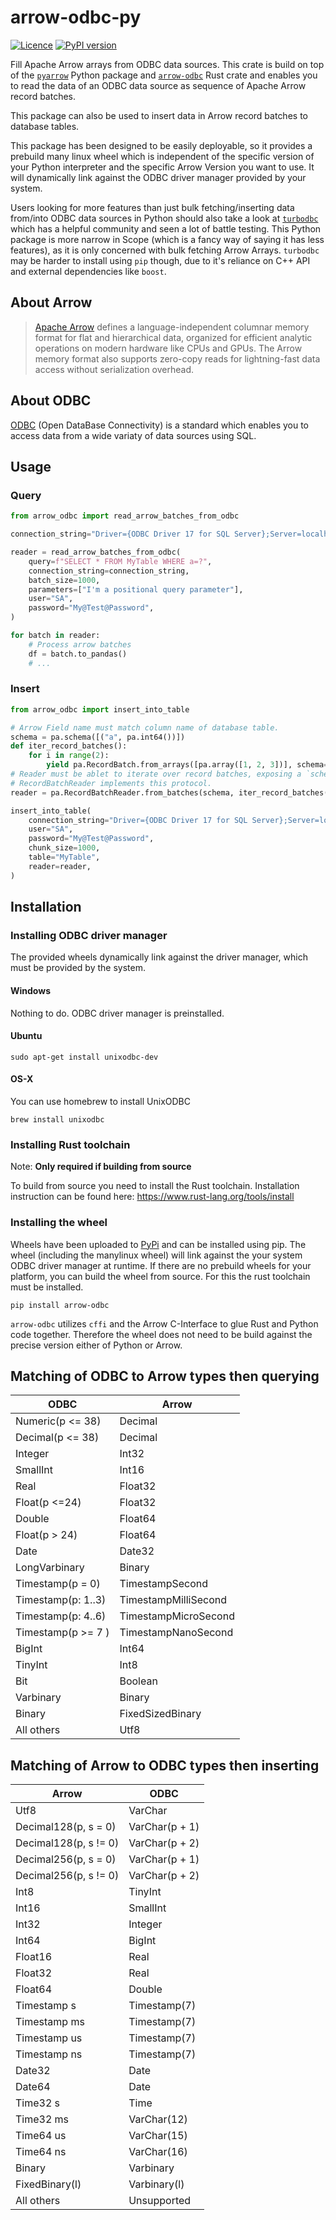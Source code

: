 # arrow-odbc-py

[![Licence](https://img.shields.io/crates/l/arrow-odbc)](https://github.com/pacman82/arrow-odbc-py/blob/master/License)
[![PyPI version](https://badge.fury.io/py/arrow-odbc.svg)](https://pypi.org/project/arrow-odbc/)

Fill Apache Arrow arrays from ODBC data sources. This crate is build on top of the [`pyarrow`](https://pypi.org/project/arrow/) Python package and [`arrow-odbc`](https://crates.io/crates/arrow-odbc) Rust crate and enables you to read the data of an ODBC data source as sequence of Apache Arrow record batches.

This package can also be used to insert data in Arrow record batches to database tables.

This package has been designed to be easily deployable, so it provides a prebuild many linux wheel which is independent of the specific version of your Python interpreter and the specific Arrow Version you want to use. It will dynamically link against the ODBC driver manager provided by your system.

Users looking for more features than just bulk fetching/inserting data from/into ODBC data sources in Python should also take a look at [`turbodbc`](https://github.com/blue-yonder/turbodbc) which has a helpful community and seen a lot of battle testing. This Python package is more narrow in Scope (which is a fancy way of saying it has less features), as it is only concerned with bulk fetching Arrow Arrays. `turbodbc` may be harder to install using `pip` though, due to it's reliance on C++ API and external dependencies like `boost`.

## About Arrow

> [Apache Arrow](https://arrow.apache.org/) defines a language-independent columnar memory format for flat and hierarchical data, organized for efficient analytic operations on modern hardware like CPUs and GPUs. The Arrow memory format also supports zero-copy reads for lightning-fast data access without serialization overhead.

## About ODBC

[ODBC](https://docs.microsoft.com/en-us/sql/odbc/microsoft-open-database-connectivity-odbc) (Open DataBase Connectivity) is a standard which enables you to access data from a wide variaty of data sources using SQL.

## Usage

### Query

```python
from arrow_odbc import read_arrow_batches_from_odbc

connection_string="Driver={ODBC Driver 17 for SQL Server};Server=localhost;"

reader = read_arrow_batches_from_odbc(
    query=f"SELECT * FROM MyTable WHERE a=?",
    connection_string=connection_string,
    batch_size=1000,
    parameters=["I'm a positional query parameter"],
    user="SA",
    password="My@Test@Password",
)

for batch in reader:
    # Process arrow batches
    df = batch.to_pandas()
    # ...
```

### Insert

```python
from arrow_odbc import insert_into_table

# Arrow Field name must match column name of database table.
schema = pa.schema([("a", pa.int64())])
def iter_record_batches():
    for i in range(2):
        yield pa.RecordBatch.from_arrays([pa.array([1, 2, 3])], schema=schema)
# Reader must be ablet to iterate over record batches, exposing a `schema` attribute.
# RecordBatchReader implements this protocol.
reader = pa.RecordBatchReader.from_batches(schema, iter_record_batches())

insert_into_table(
    connection_string="Driver={ODBC Driver 17 for SQL Server};Server=localhost;",
    user="SA",
    password="My@Test@Password",
    chunk_size=1000,
    table="MyTable",
    reader=reader,
)
```

## Installation

### Installing ODBC driver manager

The provided wheels dynamically link against the driver manager, which must be provided by the system.

#### Windows

Nothing to do. ODBC driver manager is preinstalled.

#### Ubuntu

```shell
sudo apt-get install unixodbc-dev
```

#### OS-X

You can use homebrew to install UnixODBC

```shell
brew install unixodbc
```

### Installing Rust toolchain

Note: **Only required if building from source**

To build from source you need to install the Rust toolchain. Installation instruction can be found here: <https://www.rust-lang.org/tools/install>

### Installing the wheel

Wheels have been uploaded to [PyPi](https://pypi.org) and can be installed using pip. The wheel (including the manylinux wheel) will link against the your system ODBC driver manager at runtime. If there are no prebuild wheels for your platform, you can build the wheel from source. For this the rust toolchain must be installed.

```shell
pip install arrow-odbc
```

`arrow-odbc` utilizes `cffi` and the Arrow C-Interface to glue Rust and Python code together. Therefore the wheel does not need to be build against the precise version either of Python or Arrow.

## Matching of ODBC to Arrow types then querying

| ODBC               | Arrow                |
| ------------------ | -------------------- |
| Numeric(p <= 38)   | Decimal              |
| Decimal(p <= 38)   | Decimal              |
| Integer            | Int32                |
| SmallInt           | Int16                |
| Real               | Float32              |
| Float(p <=24)      | Float32              |
| Double             | Float64              |
| Float(p > 24)      | Float64              |
| Date               | Date32               |
| LongVarbinary      | Binary               |
| Timestamp(p = 0)   | TimestampSecond      |
| Timestamp(p: 1..3) | TimestampMilliSecond |
| Timestamp(p: 4..6) | TimestampMicroSecond |
| Timestamp(p >= 7 ) | TimestampNanoSecond  |
| BigInt             | Int64                |
| TinyInt            | Int8                 |
| Bit                | Boolean              |
| Varbinary          | Binary               |
| Binary             | FixedSizedBinary     |
| All others         | Utf8                 |

## Matching of Arrow to ODBC types then inserting

| Arrow                 | ODBC           |
| ------------------    | -------------- |
| Utf8                  | VarChar        |
| Decimal128(p, s = 0)  | VarChar(p + 1) |
| Decimal128(p, s != 0) | VarChar(p + 2) |
| Decimal256(p, s = 0)  | VarChar(p + 1) |
| Decimal256(p, s != 0) | VarChar(p + 2) |
| Int8                  | TinyInt        |
| Int16                 | SmallInt       |
| Int32                 | Integer        |
| Int64                 | BigInt         |
| Float16               | Real           |
| Float32               | Real           |
| Float64               | Double         |
| Timestamp s           | Timestamp(7)   |
| Timestamp ms          | Timestamp(7)   |
| Timestamp us          | Timestamp(7)   |
| Timestamp ns          | Timestamp(7)   |
| Date32                | Date           |
| Date64                | Date           |
| Time32 s              | Time           |
| Time32 ms             | VarChar(12)    |
| Time64 us             | VarChar(15)    |
| Time64 ns             | VarChar(16)    |
| Binary                | Varbinary      |
| FixedBinary(l)        | Varbinary(l)   |
| All others            | Unsupported    |
